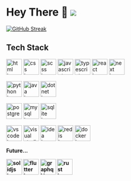 <h1 align="left">Hey There 👋 <a href="https://www.codewars.com/users/Igroman4ik228"><img src="https://www.codewars.com/users/Igroman4ik228/badges/micro" /></a></h1>

<p align="left">
  <a href="https://git.io/streak-stats"><img src="https://streak-stats.demolab.com?user=Igroman4ik228&theme=dark&background=0D1117&currStreakLabel=EBEBEB" alt="GitHub Streak" /></a>
</p>

<h2 align="left">Tech Stack</h2>

<p align="left">
  <a href="https://html.spec.whatwg.org/multipage/"><img height="42" width="42" src="https://skillicons.dev/icons?i=html" alt="html icon" /></a>
  <a href="https://www.w3.org/Style/CSS/"><img height="42" width="42" src="https://skillicons.dev/icons?i=css" alt="css icon" /></a>
  <a href="https://sass-lang.com/"><img height="42" width="42" src="https://skillicons.dev/icons?i=scss" alt="scss icon" /></a>
  <a href="https://ecma-international.org/"><img height="42" width="42" src="https://skillicons.dev/icons?i=js" alt="javascript icon" /></a>
  <a href="https://www.typescriptlang.org/"><img height="42" width="42" src="https://skillicons.dev/icons?i=ts" alt="typescript icon" /></a>
  <a href="https://react.dev/"><img height="42" width="42" src="https://skillicons.dev/icons?i=react" alt="react icon" /></a>
  <a href="https://nextjs.org/"><img height="42" width="42" src="https://skillicons.dev/icons?i=next" alt="next icon" /></a> 
</p>

<p align="left">
  <a href="https://www.python.org/"><img height="42" width="42" src="https://skillicons.dev/icons?i=python" alt="python icon" /></a>
  <a href="https://www.java.com/"><img height="42" width="42" src="https://skillicons.dev/icons?i=java" alt="java icon" /></a>
  <a href="https://dotnet.microsoft.com/"><img height="42" width="42" src="https://skillicons.dev/icons?i=dotnet" alt="dotnet icon" /></a>
</p>

<p align="left">
  <a href="https://www.postgresql.org/"><img height="42" width="42" src="https://skillicons.dev/icons?i=postgres" alt="postgres icon" /></a>
  <a href="https://www.mysql.com/"><img height="42" width="42" src="https://skillicons.dev/icons?i=mysql" alt="mysql icon" /></a>
  <a href="https://www.sqlite.org/"><img height="42" width="42" src="https://skillicons.dev/icons?i=sqlite" alt="sqlite icon" /></a>  
</p>

<p align="left">
  <a href="https://code.visualstudio.com/"><img height="42" width="42" src="https://skillicons.dev/icons?i=vscode" alt="vscode icon" /></a>
  <a href="https://visualstudio.microsoft.com/"><img height="42" width="42" src="https://skillicons.dev/icons?i=visualstudio" alt="visual studio icon" /></a>
  <a href="https://www.jetbrains.com/"><img height="42" width="42" src="https://skillicons.dev/icons?i=idea" alt="idea icon" /></a>
  <a href="https://redis.io/"><img height="42" width="42" src="https://skillicons.dev/icons?i=redis" alt="redis icon" /></a>
  <a href="https://www.docker.com/"><img height="42" width="42" src="https://skillicons.dev/icons?i=docker" alt="docker icon" /></a>
</p>

<b>Future...<b>
<p align="left">
  <a href="https://www.solidjs.com/"><img height="42" width="42" src="https://skillicons.dev/icons?i=solidjs" alt="solidjs icon" /></a>
  <a href="https://flutter.dev/"><img height="42" width="42" src="https://skillicons.dev/icons?i=flutter" alt="flutter icon" /></a>
  <a href="https://graphql.org/"><img height="42" width="42" src="https://skillicons.dev/icons?i=graphql" alt="graphql icon" /></a>
  <a href="https://rust-lang.org/"><img height="42" width="42" src="https://skillicons.dev/icons?i=rust" alt="rust icon" /></a>
</p>

<!-- <h2 align="left">Social</h2>
<p align="left">
  <img height="42" width="42" src="https://cdn.simpleicons.org/youtube" />
  <img height="42" width="42" src="https://cdn.simpleicons.org/twitch" />
  <img height="42" width="42" src="https://cdn.simpleicons.org/telegram" />
  <img height="42" width="42" src="https://cdn.simpleicons.org/curseforge" />
  <img height="42" width="42" src="https://cdn.simpleicons.org/modrinth" />
</p> -->

